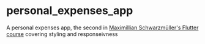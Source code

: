 # personal_expenses_app

A personal expenses app, the second in [Maximillian Schwarzmüller's Flutter course](https://www.udemy.com/course/learn-flutter-dart-to-build-ios-android-apps) covering styling and responseivness

